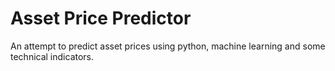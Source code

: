 # Asset Price Predictor
An attempt to predict asset prices using python, machine learning and some technical indicators. 
